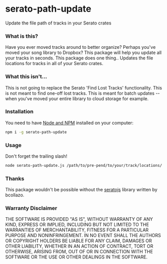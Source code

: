 # serato-path-update
Update the file path of tracks in your Serato crates

### What is this?

Have you ever moved tracks around to better organize? Perhaps you've moved your song library to Dropbox? This package will help you update all your tracks in seconds. This package does one thing.. Updates the file locations for tracks in all of your Serato crates.

### What this isn't...

This is not going to replace the Serato 'Find Lost Tracks' functionality. This is not meant to find one-off lost tracks. This is meant for batch updates -- when you've moved your entire library to cloud storage for example.

### Installation

You need to have [Node and NPM](https://nodejs.org/en/learn/getting-started/how-to-install-nodejs) installed on your computer:

```bash
npm i -g serato-path-update
```

### Usage

Don't forget the trailing slash! 

```bash
node serato-path-update.js /path/to/pre-pend/to/your/track/locations/
```

### Thanks

This package wouldn't be possible without the [seratojs](https://github.com/bcollazo/seratojs) library written by bcollazo.

### Warranty Disclaimer

THE SOFTWARE IS PROVIDED "AS IS", WITHOUT WARRANTY OF ANY KIND, EXPRESS OR IMPLIED, INCLUDING BUT NOT LIMITED TO THE WARRANTIES OF MERCHANTABILITY, FITNESS FOR A PARTICULAR PURPOSE AND NONINFRINGEMENT. IN NO EVENT SHALL THE AUTHORS OR COPYRIGHT HOLDERS BE LIABLE FOR ANY CLAIM, DAMAGES OR OTHER LIABILITY, WHETHER IN AN ACTION OF CONTRACT, TORT OR OTHERWISE, ARISING FROM, OUT OF OR IN CONNECTION WITH THE SOFTWARE OR THE USE OR OTHER DEALINGS IN THE SOFTWARE.


